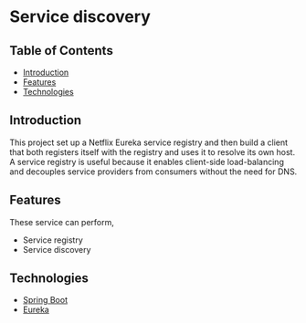 # Service discovery
## Table of Contents
- [Introduction](#introduction)
- [Features](#features)
- [Technologies](#technologies)

## Introduction
This project set up a Netflix Eureka service registry and then build a client
that both registers itself with the registry and uses it to resolve its own host. 
A service registry is useful because it enables client-side load-balancing
and decouples service providers from consumers without the need for DNS.
 
## Features
These service can perform,
* Service registry
* Service discovery
## Technologies
* [Spring Boot](https://spring.io/projects/spring-boot)
* [Eureka](https://spring.io/guides/gs/service-registration-and-discovery/)
